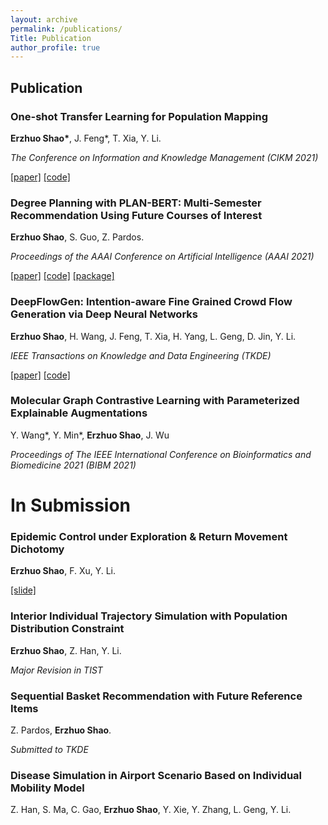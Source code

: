 ```yaml
---
layout: archive
permalink: /publications/
Title: Publication
author_profile: true
---
```


## Publication

### One-shot Transfer Learning for Population Mapping

**Erzhuo Shao\***, J. Feng\*, T. Xia, Y. Li.

*The Conference on Information and Knowledge Management (CIKM 2021)*

[[paper]](https://arxiv.org/abs/2108.06228) [[code]](https://github.com/erzhuoshao/PSRNet-CIKM)



### Degree Planning with PLAN-BERT: Multi-Semester Recommendation Using Future Courses of Interest

**Erzhuo Shao**, S. Guo, Z. Pardos.

*Proceedings of the AAAI Conference on Artificial Intelligence (AAAI 2021)*

[[paper]](https://ojs.aaai.org/index.php/AAAI/article/view/17751) [[code]](https://github.com/CAHLR/plan-bert-aaai) [[package]](https://pypi.org/project/PLANBERT/)



### DeepFlowGen: Intention-aware Fine Grained Crowd Flow Generation via Deep Neural Networks

**Erzhuo Shao**, H. Wang, J. Feng, T. Xia, H. Yang, L. Geng, D. Jin, Y. Li.

*IEEE Transactions on Knowledge and Data Engineering (TKDE)*

[[paper]](https://ieeexplore.ieee.org/document/9416248) [[code]](https://github.com/erzhuoshao/DeepFlowGen)



### Molecular Graph Contrastive Learning with Parameterized Explainable Augmentations

Y. Wang\*, Y. Min\*, **Erzhuo Shao**, J. Wu

*Proceedings of The IEEE International Conference on Bioinformatics and Biomedicine 2021 (BIBM 2021)*



# In Submission

### Epidemic Control under Exploration & Return Movement Dichotomy

**Erzhuo Shao**, F. Xu, Y. Li.

[[slide]](https://erzhuoshao.github.io/files/epidemic.pdf)



### Interior Individual Trajectory Simulation with Population Distribution Constraint

**Erzhuo Shao**, Z. Han, Y. Li.

*Major Revision in TIST*



### Sequential Basket Recommendation with Future Reference Items

Z. Pardos, **Erzhuo Shao**.

*Submitted to TKDE*



### Disease Simulation in Airport Scenario Based on Individual Mobility Model

Z. Han, S. Ma, C. Gao, **Erzhuo Shao**, Y. Xie, Y. Zhang, L. Geng, Y. Li.

